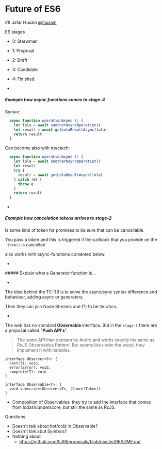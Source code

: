 # Future of ES6
## Jafar Husain [@jhusain](https://twitter.com/jhusain)

ES stages
- 0: Starwman
- 1: Proposal
- 2: Draft
- 3: Candidate
- 4: Finished

-

##### Example how async functions comes to stage-4

  Syntax:
  ```js
    async function operationAsync () {
      let lola = await anotherAsyncOperation()
      let result = await getLolaResultAsync(lola)
      return result
    }
  ```

  Can become also with try/catch:

  ```js
    async function operationAsync () {
      let lola = await anotherAsyncOperation()
      let result
      try {
        result = await getLolaResultAsync(lola)
      } catch (e) {
        throw e
      }
      return result
    }
  ```

-

##### Example how cancelation tokens arrives to stage-2

Is some kind of token for promises to be sure that can be cancellable.

You pass a token and this is triggered if the callback that you provide on the `.then()` is cancelled.

also works with async-functions comented below.

-

##### Explain what a Generator function is...

-

The idea behind the TC-39 is to solve the async/sync syntax difference and behaviour, adding async or generators.

Then they can join Node Streams and (?) to be Iterators.

-

The web has no standard **Observable** interface.
But in the `stage-1` there are a proposal called "**Push API's**".

> The same API than xstream by Andre
and works exactly the same as RxJS Observables Pattern.
But seems like under the wood, they implement it with iterables.


```
interface Observer<T>: {
  next(T): void,
  error(Error): void,
  complete(T): void
}

interface Observable<T>: {
  void subscribe(Observer<T>, [CancelToken])
}
```

- Composition of Observables: they try to add the interface that comes from lodash/underscore, but still the same as RxJS.

Questions:
  - Doesn't talk about hot/cold in Observable?
  - Doesn't talk abut Symbols?
  - Nothing about
    - https://github.com/tc39/proposals/blob/master/README.md
